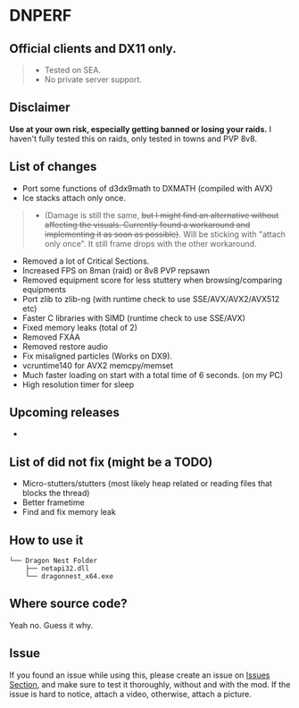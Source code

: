 # DNPERF
## Official clients and DX11 only.
> - Tested on SEA. 
> - No private server support.

## Disclaimer
**Use at your own risk, especially getting banned or losing your raids.** I haven't fully tested this on raids, only tested in towns and PVP 8v8.

## List of changes
- Port some functions of d3dx9math to DXMATH (compiled with AVX)
- Ice stacks attach only once.
> - (Damage is still the same, ~~but I might find an alternative without affecting the visuals. Currently found a workaround and implementing it as soon as possible)~~. Will be sticking with "attach only once". It still frame drops with the other workaround.
- Removed a lot of Critical Sections.
- Increased FPS on 8man (raid) or 8v8 PVP repsawn
- Removed equipment score for less stuttery when browsing/comparing equipments
- Port zlib to zlib-ng (with runtime check to use SSE/AVX/AVX2/AVX512 etc)
- Faster C libraries with SIMD (runtime check to use SSE/AVX)
- Fixed memory leaks (total of 2)
- Removed FXAA
- Removed restore audio
- Fix misaligned particles (Works on DX9).
- vcruntime140 for AVX2 memcpy/memset
- Much faster loading on start with a total time of 6 seconds. (on my PC)
- High resolution timer for sleep
## Upcoming releases
- 

## List of did not fix (might be a TODO)
- Micro-stutters/stutters (most likely heap related or reading files that blocks the thread)
- Better frametime
- Find and fix memory leak
## How to use it
```
└── Dragon Nest Folder
    ├── netapi32.dll
    └── dragonnest_x64.exe
```

## Where source code?
Yeah no. Guess it why.

## Issue
If you found an issue while using this, please create an issue on [Issues Section](https://github.com/grazaerd/dnperf-public/issues), and make sure to test it thoroughly, without and with the mod. If the issue is hard to notice, attach a video, otherwise, attach a picture.